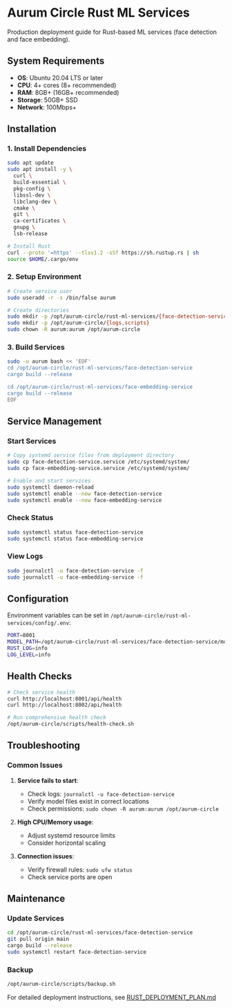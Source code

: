 # Aurum Circle Rust ML Services

Production deployment guide for Rust-based ML services (face detection and face embedding).

## System Requirements

- **OS**: Ubuntu 20.04 LTS or later
- **CPU**: 4+ cores (8+ recommended)
- **RAM**: 8GB+ (16GB+ recommended)
- **Storage**: 50GB+ SSD
- **Network**: 100Mbps+

## Installation

### 1. Install Dependencies

```bash
sudo apt update
sudo apt install -y \
  curl \
  build-essential \
  pkg-config \
  libssl-dev \
  libclang-dev \
  cmake \
  git \
  ca-certificates \
  gnupg \
  lsb-release

# Install Rust
curl --proto '=https' --tlsv1.2 -sSf https://sh.rustup.rs | sh
source $HOME/.cargo/env
```

### 2. Setup Environment

```bash
# Create service user
sudo useradd -r -s /bin/false aurum

# Create directories
sudo mkdir -p /opt/aurum-circle/rust-ml-services/{face-detection-service,face-embedding-service,shared}
sudo mkdir -p /opt/aurum-circle/{logs,scripts}
sudo chown -R aurum:aurum /opt/aurum-circle
```

### 3. Build Services

```bash
sudo -u aurum bash << 'EOF'
cd /opt/aurum-circle/rust-ml-services/face-detection-service
cargo build --release

cd /opt/aurum-circle/rust-ml-services/face-embedding-service
cargo build --release
EOF
```

## Service Management

### Start Services

```bash
# Copy systemd service files from deployment directory
sudo cp face-detection-service.service /etc/systemd/system/
sudo cp face-embedding-service.service /etc/systemd/system/

# Enable and start services
sudo systemctl daemon-reload
sudo systemctl enable --now face-detection-service
sudo systemctl enable --now face-embedding-service
```

### Check Status

```bash
sudo systemctl status face-detection-service
sudo systemctl status face-embedding-service
```

### View Logs

```bash
sudo journalctl -u face-detection-service -f
sudo journalctl -u face-embedding-service -f
```

## Configuration

Environment variables can be set in `/opt/aurum-circle/rust-ml-services/config/.env`:

```bash
PORT=8001
MODEL_PATH=/opt/aurum-circle/rust-ml-services/face-detection-service/models/blazeface.onnx
RUST_LOG=info
LOG_LEVEL=info
```

## Health Checks

```bash
# Check service health
curl http://localhost:8001/api/health
curl http://localhost:8002/api/health

# Run comprehensive health check
/opt/aurum-circle/scripts/health-check.sh
```

## Troubleshooting

### Common Issues

1. **Service fails to start**:

   - Check logs: `journalctl -u face-detection-service`
   - Verify model files exist in correct locations
   - Check permissions: `sudo chown -R aurum:aurum /opt/aurum-circle`

2. **High CPU/Memory usage**:

   - Adjust systemd resource limits
   - Consider horizontal scaling

3. **Connection issues**:
   - Verify firewall rules: `sudo ufw status`
   - Check service ports are open

## Maintenance

### Update Services

```bash
cd /opt/aurum-circle/rust-ml-services/face-detection-service
git pull origin main
cargo build --release
sudo systemctl restart face-detection-service
```

### Backup

```bash
/opt/aurum-circle/scripts/backup.sh
```

For detailed deployment instructions, see [RUST_DEPLOYMENT_PLAN.md](../miniapp/aurum-circle-miniapp/RUST_DEPLOYMENT_PLAN.md)
